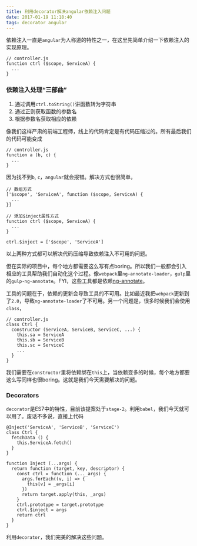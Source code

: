 ```yaml
---
title: 利用decorator解决angular依赖注入问题
date: 2017-01-19 11:18:40
tags: decorator angular
---
```


依赖注入一直是`angular`为人称道的特性之一，在这里先简单介绍一下依赖注入的实现原理。

```
// controller.js
function ctrl ($scope, ServiceA) {
  ...
}
```

### 依赖注入处理“三部曲”

1. 通过调用`ctrl.toString()`讲函数转为字符串
2. 通过正则获取函数的参数名
3. 根据参数名获取相应的依赖

<!-- more -->

像我们这样严肃的前端工程师，线上的代码肯定是有代码压缩过的。所有最后我们的代码可能变成

```
// controller.js
function a (b, c) {
  ...
}
```

因为找不到`b`, `c`，`angular`就会报错。解决方式也很简单，

```
// 数组方式
['$scope', 'ServiceA', function ($scope, ServiceA) {
  ...
}]

// 添加$inject属性方式
function ctrl ($scope, ServiceA) {
  ...
}

ctrl.$inject = ['$scope', 'ServiceA']
```

以上两种方式都可以解决代码压缩导致依赖注入不可用的问题。

但在实际的项目中，每个地方都需要这么写有点boring。所以我们一般都会引入相应的工具帮助我们自动化这个过程。像`webpack`里`ng-annotate-loader`，`gulp`里的`gulp-ng-annotate`。FYI，这些工具都是依赖[ng-annotate](https://github.com/olov/ng-annotate)。

工具的问题在于，依赖的更新会导致工具的不可用。比如最近我把`webpack`更新到了`2.0`，导致`ng-annotate-loader`了不可用。另一个问题是，很多时候我们会使用`class`，

```
// controller.js
class Ctrl {
  constructor (ServiceA, ServiceB, ServiceC, ...) {
    this.sa = ServiceA
    this.sb = ServiceB
    this.sc = ServiceC
    ...
  }
}
```

我们需要在`constructor`里将依赖绑在`this`上，当依赖变多的时候，每个地方都要这么写同样也很boring。这就是我们今天需要解决的问题。

### Decorators

`decorator`是ES7中的特性，目前该提案处于`stage-2`。利用`babel`，我们今天就可以用了。废话不多说，直接上代码


```
@Inject('ServiceA', 'ServiceB', 'ServiceC')
class Ctrl {
  fetchData () {
    this.ServiceA.fetch()
  }
}

function Inject (...args) {
  return function (target, key, descriptor) {
    const ctrl = function (..._args) {
      args.forEach((v, i) => {
        this[v] = _args[i]
      })
      return target.apply(this, _args)
    }
    ctrl.prototype = target.prototype
    ctrl.$inject = args
    return ctrl
  }
}
```

利用`decorator`，我们完美的解决这些问题。